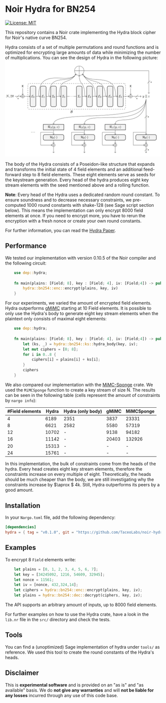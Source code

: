 # Noir Hydra for BN254

[![License: MIT](https://img.shields.io/badge/License-MIT-yellow.svg)](https://opensource.org/licenses/MIT)

This repository contains a Noir crate implementing the Hydra block cipher for Noir's native curve BN254.

Hydra consists of a set of multiple permutations and round functions and is optimized for encrypting large amounts of data while minimizing the number of multiplications. You can see the design of Hydra in the following picture:
![Hydra Design](https://github.com/TaceoLabs/noir-hydra/blob/1847fdcec75c1f25979f943e993cc16c04910c58/fig/hydra.jpeg)

The body of the Hydra consists of a Poseidon-like structure that expands and transforms the initial state of 4 field elements and an additional feed-forward step to 8 field elements. These eight elements serve as seeds for the keystream generation. Every head of the hydra produces eight key stream elements with the seed mentioned above and a rolling function.

**Note**: Every head of the Hydra uses a dedicated random round constant. To ensure soundness and to decrease necessary constraints, we pre-computed 1000 round constants with shake-128 (see Sage script section below). This means the implementation can only encrypt 8000 field elements at once. If you need to encrypt more, you have to rerun the encryption with a fresh nonce or create your own round constants.

For further information, you can read the [Hydra Paper](https://eprint.iacr.org/2022/342.pdf).

## Performance

We tested our implementation with version 0.10.5 of the Noir compiler and the following circuit:

```Rust
    use dep::hydra;

    fn main(plains: [Field; 8], key : [Field; 4], iv: [Field;4]) -> pub [Field; 8] {
        hydra::bn254::enc::encrypt(plains, key, iv)
    }
```

For our experiments, we varied the amount of encrypted field elements. Hydra outperforms [gMiMC](https://github.com/TaceoLabs/noir-GMiMC/tree/main) starting at 10 Field elements. It is possible to only use the Hydra's body to generate eight key stream elements when the plaintext only consists of maximal eight elements:

```Rust
    use dep::hydra;

    fn main(plains: [Field; 8], key : [Field; 4], iv: [Field;4]) -> pub [Field; 8] {
        let (ks, _) = hydra::bn254::ks::hydra_body(key, iv);
        let mut ciphers = [0; 8];
        for i in 0..8 {
            ciphers[i] = plains[i] + ks[i];
        }
        ciphers
    }
```

We also compared our implementation with the [MiMC-Sponge](https://github.com/seugu/Noir-MiMCsponge/tree/main) crate. We used the `MiMCSponge` function to create a key stream of size N. The results can be seen in the following table (cells represent the amount of constraints by `nargo info`):

| #Field elements | Hydra | Hydra (only body) | gMiMC | MiMCSponge |
| --------------- | ----- | ----------------- | ----- | ---------- |
| 4               | 6189  | 2351              | 3837  | 23331      |
| 8               | 6621  | 2582              | 5580  | 57319      |
| 12              | 10702 | -                 | 9138  | 94182      |
| 16              | 11142 | -                 | 20403 | 132926     |
| 20              | 15313 | -                 | -     | -          |
| 24              | 15761 | -                 | -     | -          |

In this implementation, the bulk of constraints come from the heads of the hydra. Every head creates eight key stream elements, therefore the constraints increase on every multiple of eight.
Theoretically, the heads should be much cheaper than the body, we are still investigating why the constraints increase by $\aprox $ 4k. Still, Hydra outperforms its peers by a good amount.

## Installation

In your `Nargo.toml` file, add the following dependency:

```toml
[dependencies]
hydra = { tag = "v0.1.0", git = "https://github.com/TaceoLabs/noir-hydra" }
```

## Examples

To encrypt 8 `Field` elements write:

```Rust
    let plains = [0, 1, 2, 3, 4, 5, 6, 7];
    let key = [34245092, 1216, 54609, 32945];
    let nonce = 11561;
    let iv = [nonce, 432,324,14];
    let ciphers = hydra::bn254::enc::encrypt(plains, key, iv);
    let plains = hydra::bn254::dec::decrypt(ciphers, key, iv);
```

The API supports an arbitrary amount of inputs, up to 8000 field elements.

For further examples on how to use the Hydra crate, have a look in the `lib.nr` file in the `src/` directory and check the tests.

## Tools

You can find a (unoptimized) Sage implementation of hydra under `tools/` as reference. We used this tool to create the round constants of the Hydra's heads.

## Disclaimer

This is **experimental software** and is provided on an "as is" and "as available" basis. We do **not give any warranties** and will **not be liable for any losses** incurred through any use of this code base.
